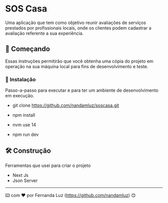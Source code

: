 # SOS Casa

Uma aplicação que tem como objetivo reunir avaliações de serviços prestados por profissionais locais, onde os clientes podem cadastrar a avaliação referente a sua experiência.
 
## 🚀 Começando

Essas instruções permitirão que você obtenha uma cópia do projeto em operação na sua máquina local para fins de desenvolvimento e teste.

### 🔧 Instalação

Passo-a-passo para executar e para ter um ambiente de desenvolvimento em execução.

- git clone https://github.com/nandamluz/soscasa.git

- npm install

- nvm use 14

- npm run dev 

## 🛠️ Construção

Ferramentas que usei para criar o projeto

* Next Js
* Json Server

---
⌨️ com ❤️ por Fernanda Luz (https://github.com/nandamluz) 😊
